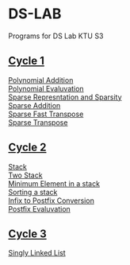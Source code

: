 # DS-LAB
Programs for DS Lab KTU S3
##  <a href=https://github.com/vigneshsnaik/DS-LAB/tree/main/cycle1>Cycle 1</a>
<a href=https://github.com/vigneshsnaik/DS-LAB/tree/main/cycle1/Codes/Polynomial_Addition.c>Polynomial Addition</a><br>
<a href=https://github.com/vigneshsnaik/DS-LAB/tree/main/cycle1/Codes/Polynomial_Evaluvation.c>Polynomial Evaluvation</a><br>
<a href=https://github.com/vigneshsnaik/DS-LAB/tree/main/cycle1/Codes/Sparse_Represntation_and_Sparsity.c>Sparse Represntation and Sparsity</a><br>
<a href=https://github.com/vigneshsnaik/DS-LAB/tree/main/cycle1/Codes/Sparse_Addition.c>Sparse Addition</a><br>
<a href=https://github.com/vigneshsnaik/DS-LAB/tree/main/cycle1/Codes/Sparse_Fast_Transpose.c>Sparse Fast Transpose</a><br>
<a href=https://github.com/vigneshsnaik/DS-LAB/tree/main/cycle1/Codes/Sparse_Transpose.c>Sparse Transpose</a><br>
##  <a href=https://github.com/vigneshsnaik/DS-LAB/tree/main/cycle2>Cycle 2</a>
<a href=https://github.com/vigneshsnaik/DS-LAB/tree/main/cycle2/Codes/Simple_Stack.c>Stack</a><br>
<a href=https://github.com/vigneshsnaik/DS-LAB/tree/main/cycle2/Codes/Two_Stack.c>Two Stack</a><br>
<a href=https://github.com/vigneshsnaik/DS-LAB/tree/main/cycle2/Codes/Min_Element.c>Minimum Element in a stack</a><br>
<a href=https://github.com/vigneshsnaik/DS-LAB/tree/main/cycle2/Codes/Sorted_Push.c>Sorting a stack</a><br>
<a href=https://github.com/vigneshsnaik/DS-LAB/tree/main/cycle2/Codes/Infix_to_postfix.c>Infix to Postfix Conversion</a><br>
<a href=https://github.com/vigneshsnaik/DS-LAB/tree/main/cycle2/Codes/Postfix_evaluvation.c>Postfix Evaluvation</a><br>
##  <a href=https://github.com/vigneshsnaik/DS-LAB/tree/main/cycle3>Cycle 3</a>
<a href=https://github.com/vigneshsnaik/DS-LAB/tree/main/cycle3/Codes/linkedlist.c>Singly Linked List</a><br>
